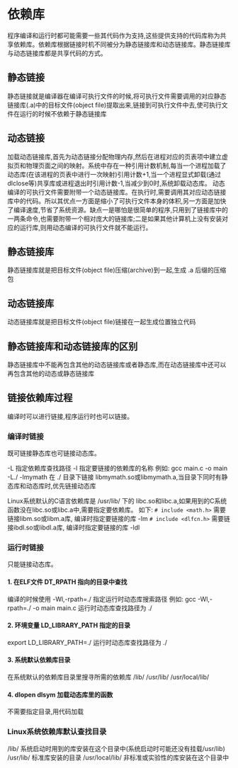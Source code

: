 # 依赖库

程序编译和运行时都可能需要一些其代码作为支持,这些提供支持的代码库称为共享依赖库。依赖库根据链接时机不同被分为静态链接库和动态链接库。静态链接库与动态链接库都是共享代码的方式。

## 静态链接  

静态链接就是编译器在编译可执行文件的时候,将可执行文件需要调用的对应静态链接库(.a)中的目标文件(object file)提取出来,链接到可执行文件中去,使可执行文件在运行的时候不依赖于静态链接库

## 动态链接  

加载动态链接库,首先为动态链接分配物理内存,然后在进程对应的页表项中建立虚拟页和物理页面之间的映射。系统中存在一种引用计数机制,每当一个进程加载了动态库(在该进程的页表中进行一次映射)引用计数+1,当一个进程显式卸载(通过dlclose等)共享库或进程退出时引用计数-1,当减少到0时,系统卸载动态库。
动态编译的可执行文件需要附带一个动态链接库。在执行时,需要调用其对应动态链接库中的代码。所以其优点一方面是缩小了可执行文件本身的体积,另一方面是加快了编译速度,节省了系统资源。缺点一是哪怕是很简单的程序,只用到了链接库中的一两条命令,也需要附带一个相对庞大的链接库;二是如果其他计算机上没有安装对应的运行库,则用动态编译的可执行文件就不能运行。

## 静态链接库

静态链接库就是把目标文件(object file)压缩(archive)到一起,生成 .a 后缀的压缩包

## 动态链接库

动态链接库就是把目标文件(object file)链接在一起生成位置独立代码

## 静态链接库和动态链接库的区别  

静态链接库中不能再包含其他的动态链接库或者静态库,而在动态链接库中还可以再包含其他的动态或静态链接库

## 链接依赖库过程

编译时可以进行链接,程序运行时也可以链接。

### 编译时链接

既可链接静态库也可链接动态库。

-L  指定依赖库查找路径
-l  指定要链接的依赖库的名称
例如: gcc main.c -o main -L./ -lmymath
在 ./ 目录下链接 libmymath.so或libmymath.a,当目录下同时有静态库和动态库时,优先链接动态库

Linux系统默认的C语言依赖库是 /usr/lib/ 下的 libc.so和libc.a,如果用到的C系统函数没在libc.so或libc.a中,需要指定要依赖库。
如下:
`# include <math.h>`       需要链接libm.so或libm.a库,  编译时指定要链接的库 -lm
`# include <dlfcn.h>`      需要链接ibdl.so或libdl.a库, 编译时指定要链接的库 -ldl

### 运行时链接

只能链接动态库。

#### 1. 在ELF文件 DT_RPATH 指向的目录中查找

编译的时候使用 -Wl,-rpath=./ 指定运行时动态库搜索路径
例如: gcc -Wl,-rpath=./ -o main main.c
运行时动态库查找路径为 ./

#### 2. 环境变量 LD_LIBRARY_PATH 指定的目录

export LD_LIBRARY_PATH=./
运行时动态库查找路径为 ./

#### 3. 系统默认依赖库目录

在系统默认的依赖库目录里搜寻所需的依赖库
/lib/
/usr/lib/
/usr/local/lib/

#### 4. dlopen dlsym 加载动态库里的函数

不需要指定目录,用代码加载

### Linux系统依赖库默认查找目录

/lib/                系统启动时用到的库安装在这个目录中(系统启动时可能还没有挂载/usr/lib)
/usr/lib/            标准库安装的目录
/usr/local/lib/      非标准或实验性的库安装在这个目录中
